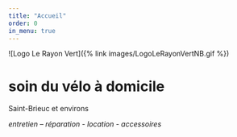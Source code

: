 ```yaml
---
title: "Accueil"
order: 0
in_menu: true
---
```

![Logo Le Rayon Vert]({% link images/LogoLeRayonVertNB.gif %})

# soin du vélo à domicile

Saint-Brieuc et environs

_entretien – réparation - location - accessoires_ 
